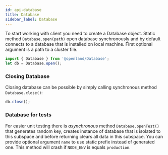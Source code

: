```yaml
---
id: api-database
title: Database
sidebar_label: Database
---
```


To start working with client you need to create a Database object. Static method `Database.open(path)` open database synchronously and by default connects to a database that is installed on local machine. First optional argument is a path to a cluster file.

```typescript
import { Database } from '@openland/Database';
let db = Database.open();
```

### Closing Database

Closing database can be possible by simply calling synchronous method `Database.close()`:

```typescript
db.close();
```

### Database for tests

For easier unit testing there is *asynchronous* method `Database.openTest()` that generates random key, creates instance of database that is isolated to this subspace and before returning clears all data in this subspace. You can provide optional argument `name` to use static prefix instead of generated one. This method will crash if `NODE_ENV` is equals `production`.
